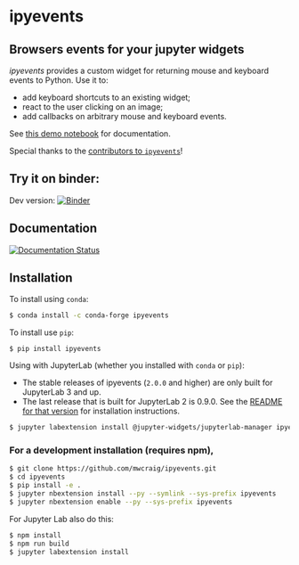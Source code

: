 # ipyevents

## Browsers events for your jupyter widgets

*ipyevents* provides a custom widget for returning mouse and keyboard events to
Python. Use it to:

 - add keyboard shortcuts to an existing widget;
 - react to the user clicking on an image;
 - add callbacks on arbitrary mouse and keyboard events.

See [this demo notebook](docs/events.ipynb) for documentation.

Special thanks to the [contributors to `ipyevents`](CONTRIBUTORS.md)!

## Try it on binder:

Dev version:
[![Binder](https://mybinder.org/badge_logo.svg)](https://mybinder.org/v2/gh/mwcraig/ipyevents/HEAD?filepath=docs%2Fevents.ipynb)

## Documentation

[![Documentation Status](https://readthedocs.org/projects/ipyevents/badge/?version=latest)](https://ipyevents.readthedocs.io/en/latest/?badge=latest)


## Installation


To install using `conda`:

```bash
$ conda install -c conda-forge ipyevents
```

To install use `pip`:

    $ pip install ipyevents

Using with JupyterLab (whether you installed with `conda` or `pip`):

+ The stable releases of ipyevents (`2.0.0` and higher) are only built for JupyterLab 3 and up.
+ The last release that is built for JupyterLab 2 is 0.9.0. See the [README for that version](https://github.com/mwcraig/ipyevents/tree/0.9.0) for installation instructions.

```bash
$ jupyter labextension install @jupyter-widgets/jupyterlab-manager ipyevents
```

### For a development installation (requires npm),

```bash
$ git clone https://github.com/mwcraig/ipyevents.git
$ cd ipyevents
$ pip install -e .
$ jupyter nbextension install --py --symlink --sys-prefix ipyevents
$ jupyter nbextension enable --py --sys-prefix ipyevents
```

For Jupyter Lab also do this:

```bash
$ npm install
$ npm run build
$ jupyter labextension install
```
